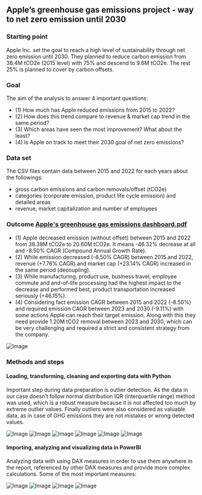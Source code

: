 ## Apple’s greenhouse gas emissions project - way to net zero emission until 2030
### Starting point
Apple Inc. set the goal to reach a high level of sustainability through net zero emission until 2030. They planned to reduce carbon emission from 38.4M tCO2e (2015 level) with 75% and descend to 9.6M tCO2e. The rest 25% is planned to cover by carbon offsets.
### Goal
The aim of the analysis to answer 4 important questions:
-	 (1) How much has Apple reduced emissions from 2015 to 2022?
-	 (2) How does this trend compare to revenue & market cap trend in the same period?	 
-	 (3) Which areas have seen the most improvement? What about the least?
-	 (4) Is Apple on track to meet their 2030 goal of net zero emissions?
### Data set
The CSV files contain data between 2015 and 2022 for each years about the followings:
-	gross carbon emissions and carbon removals/offset (tCO2e)
-	categories (corporate emission, product life cycle emission) and detailed areas
-	revenue, market capitalization and number of employees
### Outcome [Apple's greenhouse gas emissions dashboard.pdf](https://github.com/user-attachments/files/22703956/Apple.s.greenhouse.gas.emissions.dashboard.pdf)
-	 (1) Apple decreased emission (without offset) between 2015 and 2022 from 38.38M tCO2e to 20.60M tCO2e. It means -46.32% decrease at all and -8.50% CAGR (Compound Annual Growth Rate).
-	 (2) While emission decreased (-8,50% CAGR) between 2015 and 2022, revenue (+7.76% CAGR) and market cap (+23.14% CAGR) increased in the same period (decoupling).
-	 (3) While manufacturing, product use, business travel, employee commute and and-of-life processing had the highest impact to the decrease and performed best, product transportation increased seriously (+46.15%).
-	 (4) Considering fact emission CAGR between 2015 and 2022 (-8.50%) and required emission CAGR between 2023 and 2030 (-9.11%) with some actions Apple can reach their target emission. Along with this they need provide 1.20M tCO2 removal between 2023 and 2030, which can be very challenging and required a strict and consistent strategy from the company.

![Image](https://github.com/user-attachments/assets/f801798d-90f6-4c92-b88b-6eafe595fb91)

### Methods and steps
#### Loading, transforming, cleaning and exporting data with Python
Important step during data preparation is outlier detection. As the data in our case doesn’t follow normal distribution IQR (interquartile range) method was used, which is a robust measure because it is not affected too much by extreme outlier values. Finally outliers were also considered as valuable data, as in case of GHG emissions they are not mistakes or wrong detected values.

![Image](https://github.com/user-attachments/assets/05543c77-50c6-435d-9b6f-ba163595cad9)
![Image](https://github.com/user-attachments/assets/d20e9bfa-d1ca-4cf7-a57c-c2c78e6b0391)
![Image](https://github.com/user-attachments/assets/44af4532-6cea-4ef2-b6ff-0263c8a08e4d)
![Image](https://github.com/user-attachments/assets/be745bea-6613-4c56-841e-d21a1e939bc0)
![Image](https://github.com/user-attachments/assets/dc8d1420-a2b2-495c-8305-9d95184ec82b)
![Image](https://github.com/user-attachments/assets/b4acbc5f-cc10-428c-8d7b-0b6ad3ff6a16)

#### Importing, analyzing and visualizing data in PowerBI
Analyzing data with using DAX measures in order to use them anywhere in the report, referenced by other DAX measures and provide more complex calculations. Some of the most important measures:

![Image](https://github.com/user-attachments/assets/a6ebfded-ca3f-487f-978a-47f22f6c7937)
![Image](https://github.com/user-attachments/assets/221c1b99-5b08-4ff2-a49c-a634e4bfc82b)
![Image](https://github.com/user-attachments/assets/def9e747-70aa-4825-bcd8-462f107bc6c7)
![Image](https://github.com/user-attachments/assets/a6ecbc64-6fdd-416b-8b2b-632332174a6a)
